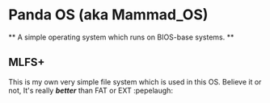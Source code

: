 # Panda OS (aka Mammad_OS)

** A simple operating system which runs on BIOS-base systems. **

## MLFS+
This is my own very simple file system which is used in this OS. Believe it or not, It's really ***better*** than FAT or EXT :pepelaugh:

